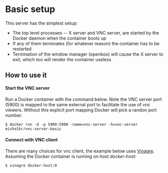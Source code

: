 Basic setup
===========

This server has the simplest setup:

* The top level processes -- X server and VNC server, are started by the Docker daemon when the container boots up
* If any of them terminates (for whatever reason) the container has to be restarted
* Termination of the window manager (openbox) will cause the X server to exit, which too will render the container useless

## How to use it

#### Start the VNC server

Run a Docker container with the command below. Note the VNC server port
(5900) is mapped to the same external port to facilitate the use of vnc
viewers. Without this explicit port mapping Docker will pick a randon port
number.

```
$ docker run -d -p 5900:5900 -name=vnc-server -h=vnc-server misho1kr/vnc-server-basic
```

#### Connect with VNC client

There are many choices for vnc client, the example below uses
[Vinagre](https://wiki.gnome.org/Apps/Vinagre). Assuming the Docker container
is running on host _docker-host_:

```
$ vinagre docker-host:0
```

